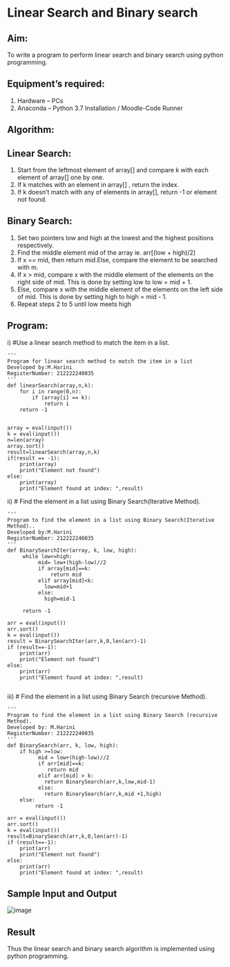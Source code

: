 # Linear Search and Binary search
## Aim:
To write a program to perform linear search and binary search using python programming.

## Equipment’s required:
1.	Hardware – PCs
2.	Anaconda – Python 3.7 Installation / Moodle-Code Runner
	
## Algorithm:

## Linear Search:
1.	Start from the leftmost element of array[] and compare k with each element of array[] one by one.
2.	If k matches with an element in array[] , return the index.
3.	If k doesn’t match with any of elements in array[], return -1 or element not found.

## Binary Search:
1.	Set two pointers low and high at the lowest and the highest positions respectively.
2.	Find the middle element mid of the array ie. arr[(low + high)/2]
3.	If x == mid, then return mid.Else, compare the element to be searched with m.
4.	If x > mid, compare x with the middle element of the elements on the right side of mid. This is done by setting low to low = mid + 1.
5.	Else, compare x with the middle element of the elements on the left side of mid. This is done by setting high to high = mid - 1.
6.	Repeat steps 2 to 5 until low meets high

## Program:
i)	#Use a linear search method to match the item in a list.
```
''' 
Program for linear search method to match the item in a list
Developed by:M.Harini
RegisterNumber: 212222240035
'''
def linearSearch(array,n,k):
    for i in range(0,n):
        if (array[i] == k):
            return i
    return -1        
            
    
array = eval(input())
k = eval(input())
n=len(array)
array.sort()
result=linearSearch(array,n,k)
if(result == -1):
    print(array)
    print("Element not found")
else: 
    print(array)
    print("Element found at index: ",result)

```

ii)	# Find the element in a list using Binary Search(Iterative Method).
```
''' 
Program to find the element in a list using Binary Search(Iterative Method)..
Developed by:M.Harini
RegisterNumber: 212222240035
'''
def BinarySearchIter(array, k, low, high):
     while low<=high:
          mid= low+(high-low)//2
          if array[mid]==k:
              return mid
          elif array[mid]<k:
            low=mid+1
          else: 
            high=mid-1
    
     return -1
        
arr = eval(input())
arr.sort()
k = eval(input())
result = BinarySearchIter(arr,k,0,len(arr)-1)
if (result==-1):
    print(arr)
    print("Element not found")
else:
    print(arr)
    print("Element found at index: ",result)
    
```

iii)	# Find the element in a list using Binary Search (recursive Method).

```
''' 
Program to find the element in a list using Binary Search (recursive Method).
Developed by: M.Harini
RegisterNumber: 212222240035
'''
def BinarySearch(arr, k, low, high):
    if high >=low:
          mid = low+(high-low)//2
          if arr[mid]==k:
             return mid
          elif arr[mid] > k:
            return BinarySearch(arr,k,low,mid-1)
          else: 
            return BinarySearch(arr,k,mid +1,high)
    else:
         return -1
        
arr = eval(input())
arr.sort()
k = eval(input())
result=BinarySearch(arr,k,0,len(arr)-1)
if (result==-1):
    print(arr)
    print("Element not found")
else:
    print(arr)
    print("Element found at index: ",result)

```

## Sample Input and Output

![image](https://github.com/Harinimuthu17/Search-Algorithm/assets/130278614/daac58d6-54f9-451c-8098-12cbf3f552ea)







## Result
Thus the linear search and binary search algorithm is implemented using python programming.
